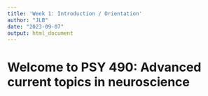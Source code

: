 ```yaml
---
title: 'Week 1: Introduction / Orientation'
author: "JLB"
date: "2023-09-07"
output: html_document
---
```




# Welcome to PSY 490: Advanced current topics in neuroscience


